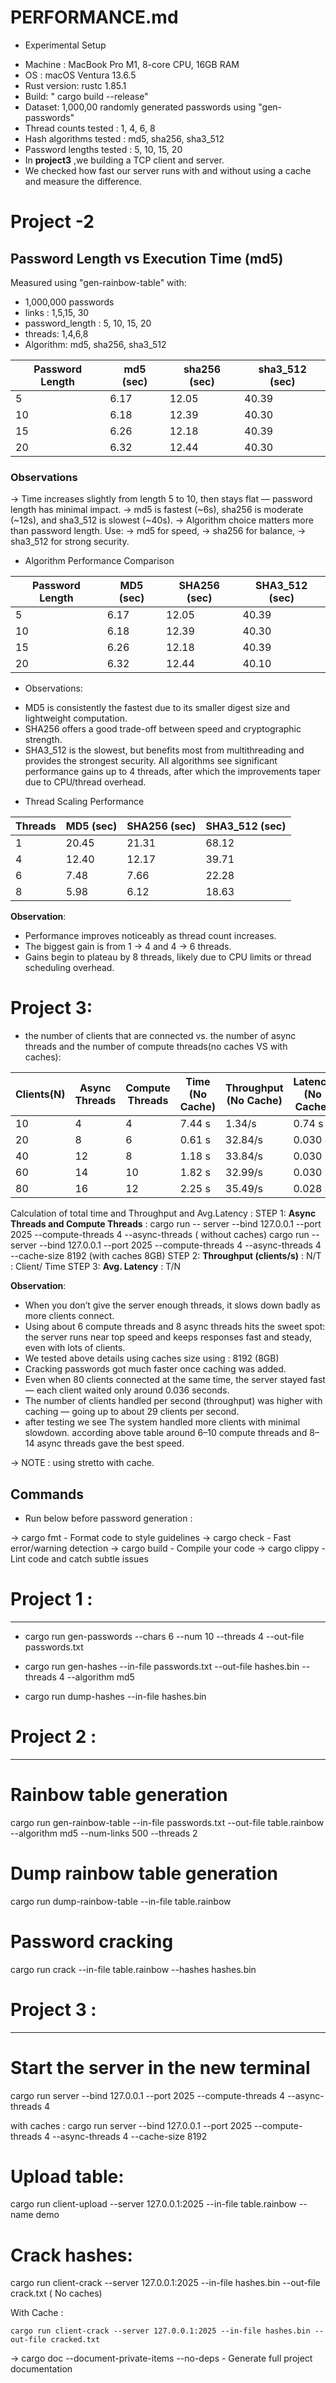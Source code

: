 # PERFORMANCE.md

* Experimental Setup

- Machine : MacBook Pro M1, 8-core CPU, 16GB RAM  
- OS : macOS Ventura 13.6.5  
- Rust version: rustc 1.85.1  
- Build: " cargo build --release"  
- Dataset: 1,000,00 randomly generated passwords using  "gen-passwords"
- Thread counts tested : 1, 4, 6, 8 
- Hash algorithms tested : md5, sha256, sha3_512  
- Password lengths tested : 5, 10, 15, 20 
- In **project3** ,we building a TCP client and server. 
- We checked how fast our server runs with and without using a cache and measure the difference.  


# Project -2     

## Password Length vs Execution Time (md5)

Measured using "gen-rainbow-table" with:

- 1,000,000 passwords
- links : 1,5,15, 30
- password_length : 5, 10, 15, 20
- threads: 1,4,6,8
- Algorithm: md5, sha256, sha3_512  

| Password Length | md5 (sec) | sha256 (sec) | sha3_512 (sec) |
| --------------- | --------- | ------------ | --------------- |
| 5               | 6.17      | 12.05        | 40.39           |
| 10              | 6.18      | 12.39        | 40.30           |
| 15              | 6.26      | 12.18        | 40.39           |
| 20              | 6.32      | 12.44        | 40.30           |


### Observations

-> Time increases slightly from length 5 to 10, then stays flat — password length has minimal impact.
-> md5 is fastest (~6s), sha256 is moderate (~12s), and sha3_512 is slowest (~40s).
-> Algorithm choice matters more than password length.
Use:
  -> md5 for speed,
  -> sha256 for balance,
  -> sha3_512 for strong security.

* Algorithm Performance Comparison

| Password Length | MD5 (sec) | SHA256 (sec) | SHA3_512 (sec) |
|------------------|-----------|---------------|----------------|
| 5                | 6.17      | 12.05         | 40.39          |
| 10               | 6.18      | 12.39         | 40.30          |
| 15               | 6.26      | 12.18         | 40.39          |
| 20               | 6.32      | 12.44         | 40.10          |

* Observations:
- MD5 is consistently the fastest due to its smaller digest size and lightweight computation.
- SHA256 offers a good trade-off between speed and cryptographic strength.
- SHA3_512 is the slowest, but benefits most from multithreading and provides the strongest security.
All algorithms see significant performance gains up to 4 threads, after which the improvements taper due to CPU/thread overhead.

*  Thread Scaling Performance

| Threads | MD5 (sec) | SHA256 (sec) | SHA3\_512 (sec) |
| ------- | --------- | ------------ | --------------- |
| 1       | 20.45     | 21.31        | 68.12           |
| 4       | 12.40     | 12.17        | 39.71           |
| 6       | 7.48      | 7.66         | 22.28           |
| 8       | 5.98      | 6.12         | 18.63           |

  
**Observation**:
- Performance improves noticeably as thread count increases.
- The biggest gain is from 1 → 4 and 4 → 6 threads.
- Gains begin to plateau by 8 threads, likely due to CPU  limits or thread scheduling overhead.

# Project 3: 

* the number of clients that are connected vs. the number of async threads and the number of compute threads(no caches VS with caches):

|Clients(N)| Async Threads | Compute Threads | Time (No Cache) | Throughput (No Cache) | Latency (No Cache) | Time (Cache) | Throughput (Cache) | Latency (Cache) |
| ------- | ------------- | --------------- | --------------- | --------------------- | ------------------ | ------------ | ------------------ | --------------- |
| 10      | 4             | 4               | 7.44 s          | 1.34/s                | 0.74 s             | 0.62 s       | 15.93/s            | 0.067 s         |
| 20      | 8             | 6               | 0.61 s          | 32.84/s               | 0.030 s            | 0.87 s       | 22.84/s            | 0.043 s         |
| 40      | 12            | 8               | 1.18 s          | 33.84/s               | 0.030 s            | 1.84 s       | 21.66/s            | 0.046 s         |
| 60      | 14            | 10              | 1.82 s          | 32.99/s               | 0.030 s            | 2.57 s       | 23.32/s            | 0.042 s         |
| 80      | 16            | 12              | 2.25 s          | 35.49/s               | 0.028 s            | 3.45 s       | 23.12/s            | 0.043 s         |

Calculation of total time and Throughput and Avg.Latency :
STEP 1: **Async Threads and Compute Threads** : cargo run -- server --bind 127.0.0.1 --port 2025 --compute-threads 4 --async-threads  ( without caches)
                                                cargo run -- server --bind 127.0.0.1 --port 2025 --compute-threads 4 --async-threads 4 --cache-size 8192 (with caches 8GB)
STEP 2: **Throughput (clients/s)** : N/T : Client/ Time
STEP 3: **Avg. Latency** : T/N

**Observation**:
* When you don’t give the server enough threads, it slows down badly as more clients connect.
* Using about 6 compute threads and 8 async threads hits the sweet spot: the server runs near top speed and keeps responses fast and steady, even with lots of clients.
* We tested above details using caches size using : 8192 (8GB)
* Cracking passwords got much faster once caching was added.
* Even when 80 clients connected at the same time, the server stayed fast — each client waited only around 0.036 seconds.
* The number of clients handled per second (throughput) was higher with caching — going up to about 29 clients per second.
* after testing we see The system handled more clients with minimal slowdown. according above table around 6–10 compute threads and 8–14 async threads gave the best speed.

-> NOTE : using stretto with cache.  

## Commands
*  Run below before password generation : 
  
-> cargo fmt - Format code to style guidelines
-> cargo check - Fast error/warning detection
-> cargo build - Compile your code
-> cargo clippy - Lint code and catch subtle issues

#  Project 1 :
--------------------
* cargo run gen-passwords --chars 6 --num 10 --threads 4 --out-file passwords.txt 
  
* cargo run gen-hashes --in-file passwords.txt --out-file hashes.bin --threads 4 --algorithm md5
  
* cargo run dump-hashes --in-file hashes.bin

# Project 2 :
--------------------------
# Rainbow table generation
cargo run gen-rainbow-table --in-file passwords.txt --out-file table.rainbow --algorithm md5 --num-links 500 --threads 2

# Dump rainbow table generation
cargo run dump-rainbow-table --in-file table.rainbow

# Password cracking
cargo run crack --in-file table.rainbow --hashes hashes.bin

# Project 3 :
--------------------------
# Start the server in the new terminal 

 cargo run server --bind 127.0.0.1 --port 2025 --compute-threads 4 --async-threads 4

 with caches : cargo run server --bind 127.0.0.1 --port 2025 --compute-threads 4 --async-threads 4 --cache-size 8192

# Upload table:
  
 cargo run client-upload --server 127.0.0.1:2025 --in-file table.rainbow --name demo

# Crack hashes: 
  
  cargo run client-crack --server 127.0.0.1:2025 --in-file hashes.bin --out-file crack.txt ( No caches)
  
  With Cache : 

    cargo run client-crack --server 127.0.0.1:2025 --in-file hashes.bin --out-file cracked.txt

-> cargo doc --document-private-items --no-deps   - Generate full project documentation